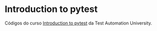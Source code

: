 # Introduction to pytest

Códigos do curso [Introduction to pytest](https://testautomationu.applitools.com/pytest-tutorial/) da Test Automation University.
